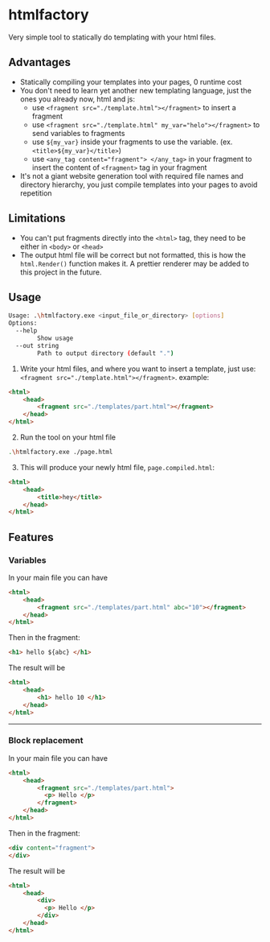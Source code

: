 # htmlfactory

Very simple tool to statically do templating with your html files.

## Advantages
- Statically compiling your templates into your pages, 0 runtime cost
- You don't need to learn yet another new templating language, just the ones you already now, html and js:
    - use  `<fragment src="./template.html"></fragment>` to insert a fragment
    - use `<fragment src="./template.html" my_var="helo"></fragment>` to send variables to fragments
    - use `${my_var}` inside your fragments to use the variable. (ex. `<title>${my_var}</title>`)
    - use `<any_tag content="fragment"> </any_tag>` in your fragment to insert the content of `<fragment>` tag in your fragment
- It's not a giant website generation tool with required file names and directory hierarchy, you just compile templates into your pages to avoid repetition

## Limitations
- You can't put fragments directly into the `<html>` tag, they need to be either in `<body>` or `<head>`
- The output html file will be correct but not formatted, this is how the `html.Render()` function makes it. A prettier renderer may be added to this project in the future.

## Usage

```sh
Usage: .\htmlfactory.exe <input_file_or_directory> [options]
Options:
  --help
        Show usage
  --out string
        Path to output directory (default ".")
```

1. Write your html files, and where you want to insert a template, just use: `<fragment src="./template.html"></fragment>`.
example:
```html
<html>
    <head>
        <fragment src="./templates/part.html"></fragment>
    </head>
</html>
```

2. Run the tool on your html file
```sh
.\htmlfactory.exe ./page.html
```

3. This will produce your newly html file, `page.compiled.html`:
```html
<html>
    <head>
        <title>hey</title>
    </head>
</html>
```

## Features

### Variables
In your main file you can have
```html
<html>
    <head>
        <fragment src="./templates/part.html" abc="10"></fragment>
    </head>
</html>
```

Then in the fragment:
```html
<h1> hello ${abc} </h1>
```

The result will be 
```html
<html>
    <head>
        <h1> hello 10 </h1>
    </head>
</html>
```

<hr>

### Block replacement
In your main file you can have
```html
<html>
    <head>
        <fragment src="./templates/part.html">
          <p> Hello </p>
        </fragment>
    </head>
</html>
```

Then in the fragment:
```html
<div content="fragment">
</div>
```

The result will be 
```html
<html>
    <head>
        <div>
          <p> Hello </p>
        </div>
    </head>
</html>
```
